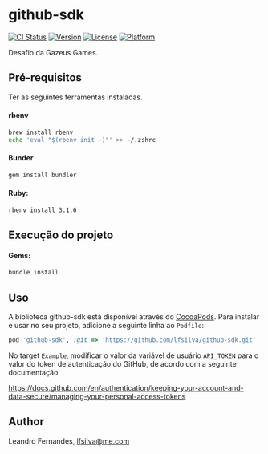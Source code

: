 # github-sdk

[![CI Status](https://img.shields.io/travis/lfsilva/github-sdk.svg?style=flat)](https://travis-ci.org/lfsilva/github-sdk)
[![Version](https://img.shields.io/cocoapods/v/github-sdk.svg?style=flat)](https://cocoapods.org/pods/github-sdk)
[![License](https://img.shields.io/cocoapods/l/github-sdk.svg?style=flat)](https://cocoapods.org/pods/github-sdk)
[![Platform](https://img.shields.io/cocoapods/p/github-sdk.svg?style=flat)](https://cocoapods.org/pods/github-sdk)

Desafio da Gazeus Games.

## Pré-requisitos

Ter as seguintes ferramentas instaladas.

#### rbenv

```sh
brew install rbenv
echo 'eval "$(rbenv init -)"' >> ~/.zshrc
```

#### Bunder

```sh
gem install bundler
```

#### Ruby:

```sh
rbenv install 3.1.6
```

## Execução do projeto

#### Gems:

```sh
bundle install
```

## Uso

A biblioteca github-sdk está disponível através do [CocoaPods](https://cocoapods.org). Para instalar e usar no seu projeto, adicione a seguinte linha ao `Podfile`:

```ruby
pod 'github-sdk', :git => 'https://github.com/lfsilva/github-sdk.git'
```

No target `Example`, modificar o valor da variável de usuário `API_TOKEN` para o valor do token de autenticação do GitHub, de acordo com a seguinte documentação:

https://docs.github.com/en/authentication/keeping-your-account-and-data-secure/managing-your-personal-access-tokens

## Author

Leandro Fernandes, lfsilva@me.com
